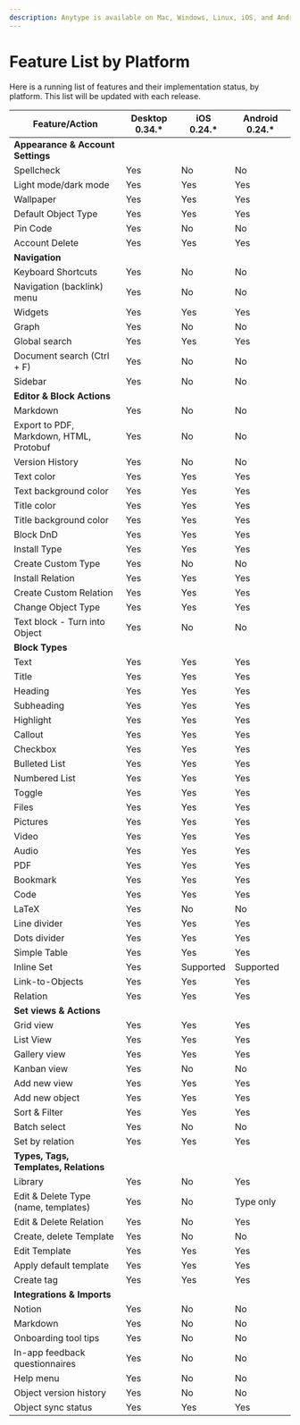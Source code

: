 ```yaml
---
description: Anytype is available on Mac, Windows, Linux, iOS, and Android.
---
```


# Feature List by Platform

Here is a running list of features and their implementation status, by platform. This list will be updated with each release.

| Feature/Action                          | Desktop 0.34.\* | iOS 0.24.\* | Android 0.24.\* |
| --------------------------------------- | --------------- | ----------- | --------------- |
| **Appearance & Account Settings**       |                 |             |                 |
| Spellcheck                              | Yes             | No          | No              |
| Light mode/dark mode                    | Yes             | Yes         | Yes             |
| Wallpaper                               | Yes             | Yes         | Yes             |
| Default Object Type                     | Yes             | Yes         | Yes             |
| Pin Code                                | Yes             | No          | No              |
| Account Delete                          | Yes             | Yes         | Yes             |
| **Navigation**                          |                 |             |                 |
| Keyboard Shortcuts                      | Yes             | No          | No              |
| Navigation (backlink) menu              | Yes             | No          | No              |
| Widgets                                 | Yes             | Yes         | Yes             |
| Graph                                   | Yes             | No          | No              |
| Global search                           | Yes             | Yes         | Yes             |
| Document search (Ctrl + F)              | Yes             | No          | No              |
| Sidebar                                 | Yes             | No          | No              |
| **Editor & Block Actions**              |                 |             |                 |
| Markdown                                | Yes             | No          | No              |
| Export to PDF, Markdown, HTML, Protobuf | Yes             | No          | No              |
| Version History                         | Yes             | No          | No              |
| Text color                              | Yes             | Yes         | Yes             |
| Text background color                   | Yes             | Yes         | Yes             |
| Title color                             | Yes             | Yes         | Yes             |
| Title background color                  | Yes             | Yes         | Yes             |
| Block DnD                               | Yes             | Yes         | Yes             |
| Install Type                            | Yes             | Yes         | Yes             |
| Create Custom Type                      | Yes             | No          | No              |
| Install Relation                        | Yes             | Yes         | Yes             |
| Create Custom Relation                  | Yes             | Yes         | Yes             |
| Change Object Type                      | Yes             | Yes         | Yes             |
| Text block - Turn into Object           | Yes             | No          | No              |
| **Block Types**                         |                 |             |                 |
| Text                                    | Yes             | Yes         | Yes             |
| Title                                   | Yes             | Yes         | Yes             |
| Heading                                 | Yes             | Yes         | Yes             |
| Subheading                              | Yes             | Yes         | Yes             |
| Highlight                               | Yes             | Yes         | Yes             |
| Callout                                 | Yes             | Yes         | Yes             |
| Checkbox                                | Yes             | Yes         | Yes             |
| Bulleted List                           | Yes             | Yes         | Yes             |
| Numbered List                           | Yes             | Yes         | Yes             |
| Toggle                                  | Yes             | Yes         | Yes             |
| Files                                   | Yes             | Yes         | Yes             |
| Pictures                                | Yes             | Yes         | Yes             |
| Video                                   | Yes             | Yes         | Yes             |
| Audio                                   | Yes             | Yes         | Yes             |
| PDF                                     | Yes             | Yes         | Yes             |
| Bookmark                                | Yes             | Yes         | Yes             |
| Code                                    | Yes             | Yes         | Yes             |
| LaTeX                                   | Yes             | No          | No              |
| Line divider                            | Yes             | Yes         | Yes             |
| Dots divider                            | Yes             | Yes         | Yes             |
| Simple Table                            | Yes             | Yes         | Yes             |
| Inline Set                              | Yes             | Supported   | Supported       |
| Link-to-Objects                         | Yes             | Yes         | Yes             |
| Relation                                | Yes             | Yes         | Yes             |
| **Set views & Actions**                 |                 |             |                 |
| Grid view                               | Yes             | Yes         | Yes             |
| List View                               | Yes             | Yes         | Yes             |
| Gallery view                            | Yes             | Yes         | Yes             |
| Kanban view                             | Yes             | No          | No              |
| Add new view                            | Yes             | Yes         | Yes             |
| Add new object                          | Yes             | Yes         | Yes             |
| Sort & Filter                           | Yes             | Yes         | Yes             |
| Batch select                            | Yes             | No          | No              |
| Set by relation                         | Yes             | Yes         | Yes             |
| **Types, Tags, Templates, Relations**   |                 |             |                 |
| Library                                 | Yes             | No          | Yes             |
| Edit & Delete Type (name, templates)    | Yes             | No          | Type only       |
| Edit & Delete Relation                  | Yes             | No          | Yes             |
| Create, delete Template                 | Yes             | No          | No              |
| Edit Template                           | Yes             | Yes         | Yes             |
| Apply default template                  | Yes             | Yes         | Yes             |
| Create tag                              | Yes             | Yes         | Yes             |
| **Integrations & Imports**              |                 |             |                 |
| Notion                                  | Yes             | No          | No              |
| Markdown                                | Yes             | No          | No              |
| Onboarding tool tips                    | Yes             | No          | No              |
| In-app feedback questionnaires          | Yes             | No          | No              |
| Help menu                               | Yes             | No          | No              |
| Object version history                  | Yes             | No          | No              |
| Object sync status                      | Yes             | Yes         | Yes             |
